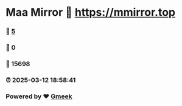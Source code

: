 # Maa Mirror :link: https://mmirror.top 
### :page_facing_up: [5](https://mmirror.top/tag.html) 
### :speech_balloon: 0 
### :hibiscus: 15698 
### :alarm_clock: 2025-03-12 18:58:41 
### Powered by :heart: [Gmeek](https://github.com/Meekdai/Gmeek)
